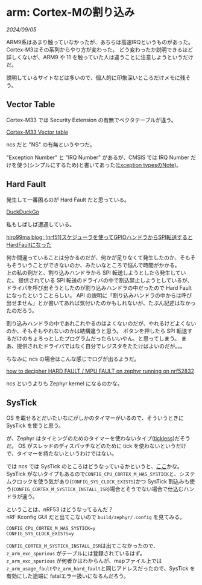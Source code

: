 # arm: Cortex-Mの割り込み

<i>2024/09/05</i>

ARM9系はあまり触っていなかったが、あちらは高速IRQというものがあった。  
Cortex-M3はその系列からやり方が変わった。
どう変わったか説明できるほど詳しくないが、ARM9 や 11 を触っていた人は違うことに注意しようというだけだ。

説明しているサイトなどは多いので、個人的に印象深いところだけメモに残そう。

## Vector Table

Cortex-M33 では Security Extension の有無でベクタテーブルが違う。

[Cortex-M33 Vector table](https://developer.arm.com/documentation/100235/0100/The-Cortex-M33-Processor/Exception-model/Vector-table?lang=en)

ncs だと "NS" の有無というやつだ。

"Exception Number" と "IRQ Number" があるが、CMSIS では IRQ Number だけを使う(シンプルにするため)と書いてあった([Exception typesのNote](https://developer.arm.com/documentation/100235/0004/the-cortex-m33-processor/exception-model/exception-types?lang=en))。

## Hard Fault

発生して一番困るのが Hard Fault だと思っている。

[DuckDuckGo](https://duckduckgo.com/?q=arm+hard+fault&t=newext&atb=v440-1&ia=web)

私もしばしば遭遇している。

[hiro99ma blog: \[nrf51\]スケジューラを使ってGPIOハンドラからSPI転送するとHardFaultになった](https://hiro99ma.blogspot.com/2014/07/nrf51gpiospihardfault.html)

何か間違っていることは分かるのだが、何かが足りなくて発生したのか、そもそもそういうことができないのか、みたいなところで悩んで時間がかかる。  
上の私の例だと、割り込みハンドラから SPI 転送しようとしたら発生していた。
提供されている SPI 転送のドライバの中で割込禁止しようとしているが、ドライバを呼び出そうとしたのが割り込みハンドラの中だったので Hard Fault になったということらしい。
API の説明に「割り込みハンドラの中からは呼び出せません」とか書いてあれば気付いたのかもしれないが、たぶん記述はなかったのだろう。

割り込みハンドラの中であれこれやるのはよくないのだが、やれるけどよくないのか、そもそもやれないのかは結構違うと思う。
ボタンを押したら SPI 転送するだけのちょろっとしたプログラムだったらいいやん、と思ってしまう。
まあ、提供されたドライバではなく自分でレジスタをたたけばよいのだが。。。

ちなみに ncs の場合はこんな感じでログが出るようだ。

[how to decipher HARD FAULT / MPU FAULT on zephyr running on nrf52832](https://devzone.nordicsemi.com/f/nordic-q-a/90787/how-to-decipher-hard-fault-mpu-fault-on-zephyr-running-on-nrf52832)

ncs というよりも Zephyr kernel になるのかな。

## SysTick

OS を載せるとだいたいなにがしかのタイマーがいるので、そういうときに SysTick を使うと思う。

が、Zephyr はタイミングのためのタイマーを使わないタイプ([tickless](https://docs.zephyrproject.org/latest/kernel/services/timing/clocks.html))だそうだ。
OS がスレッドのディスパッチなどのために tick を使わないというだけで、タイマーを持たないというわけではない。

では ncs では SysTick のところはどうなっているかというと、[ここ](https://github.com/nrfconnect/sdk-zephyr/blob/v3.5.99-ncs1-1/arch/arm/core/cortex_m/vector_table.S#L82-L91)かな。
SysTick がないタイプもあるので`CONFIG_CPU_CORTEX_M_HAS_SYSTICK`と、システムクロックを使う気があり(`CONFIG_SYS_CLOCK_EXISTS`)かつ SysTick 割込みも使う(`CONFIG_CORTEX_M_SYSTICK_INSTALL_ISR`)場合とそうでない場合で仕込むハンドラが違う。

ということは、nRF53 はどうなってるんだ？  
nRF Kconfig GUI だと出てこないので `build/zephyr/.config` を見てみる。

```config
CONFIG_CPU_CORTEX_M_HAS_SYSTICK=y
CONFIG_SYS_CLOCK_EXISTS=y
```

`CONFIG_CORTEX_M_SYSTICK_INSTALL_ISR`は出てこなかったので、`z_arm_exc_spurious` がテーブルには登録されているはず。  
`z_arm_exc_spurious` が何者かはわからんが、mapファイル上では`z_arm_usage_fault`や`z_arm_hard_fault`と同じアドレスだったので、SysTick を有効にした途端に fatalエラー扱いになるんだろう。
